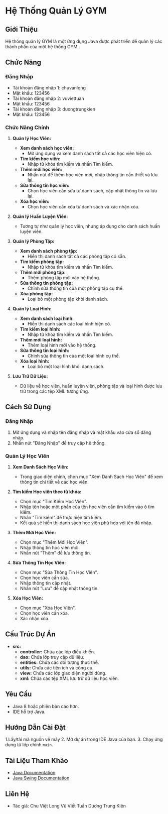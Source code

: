 # Hệ Thống Quản Lý GYM

## Giới Thiệu
Hệ thống quản lý GYM là một ứng dụng Java được phát triển để quản lý các thành phần của một hệ thống GYM .

## Chức Năng

### Đăng Nhập
- Tài khoản đăng nhập 1: chuvanlong
- Mật khẩu: 123456
- Tài khoản đăng nhập 2: vuviettuan
- Mật khẩu: 123456
- Tài khoản đăng nhập 3: duongtrungkien
- Mật khẩu: 123456

### Chức Năng Chính

1. **Quản lý Học Viên:**
    - **Xem danh sách học viên:** 
        - Mở ứng dụng và xem danh sách tất cả các học viên hiện có.
    - **Tìm kiếm học viên:**
        - Nhập từ khóa tìm kiếm và nhấn Tìm kiếm.
    - **Thêm mới học viên:**
        - Nhấn nút để thêm học viên mới, nhập thông tin cần thiết và lưu lại.
    - **Sửa thông tin học viên:**
        - Chọn học viên cần sửa từ danh sách, cập nhật thông tin và lưu lại.
    - **Xóa học viên:**
        - Chọn học viên cần xóa từ danh sách và xác nhận xóa.

2. **Quản lý Huấn Luyện Viên:**
    - Tương tự như quản lý học viên, nhưng áp dụng cho danh sách huấn luyện viên.

3. **Quản lý Phòng Tập:**
    - **Xem danh sách phòng tập:**
        - Hiển thị danh sách tất cả các phòng tập có sẵn.
    - **Tìm kiếm phòng tập:**
        - Nhập từ khóa tìm kiếm và nhấn Tìm kiếm.
    - **Thêm mới phòng tập:**
        - Thêm phòng tập mới vào hệ thống.
    - **Sửa thông tin phòng tập:**
        - Chỉnh sửa thông tin của một phòng tập cụ thể.
    - **Xóa phòng tập:**
        - Loại bỏ một phòng tập khỏi danh sách.

4. **Quản lý Loại Hình:**
    - **Xem danh sách loại hình:**
        - Hiển thị danh sách các loại hình hiện có.
    - **Tìm kiếm loại hình:**
        - Nhập từ khóa tìm kiếm và nhấn Tìm kiếm.
    - **Thêm mới loại hình:**
        - Thêm loại hình mới vào hệ thống.
    - **Sửa thông tin loại hình:**
        - Chỉnh sửa thông tin của một loại hình cụ thể.
    - **Xóa loại hình:**
        - Loại bỏ một loại hình khỏi danh sách.

5. **Lưu Trữ Dữ Liệu:**
    - Dữ liệu về học viên, huấn luyện viên, phòng tập và loại hình được lưu trữ trong các tệp XML tương ứng.

## Cách Sử Dụng

### Đăng Nhập
1. Mở ứng dụng và nhập tên đăng nhập và mật khẩu vào cửa sổ đăng nhập.
2. Nhấn nút "Đăng Nhập" để truy cập hệ thống.

### Quản Lý Học Viên
1. **Xem Danh Sách Học Viên:**
    - Trong giao diện chính, chọn mục "Xem Danh Sách Học Viên" để xem thông tin chi tiết về các học viên.

2. **Tìm kiếm Học viên theo từ khóa:**
    - Chọn mục "Tìm Kiếm Học Viên".
    - Nhập tên hoặc một phần của tên học viên cần tìm kiếm vào ô tìm kiếm.
    - Nhấn "Tìm kiếm" để thực hiện tìm kiếm.
    - Kết quả sẽ hiển thị danh sách học viên phù hợp với tên đã nhập.

3. **Thêm Mới Học Viên:**
    - Chọn mục "Thêm Mới Học Viên".
    - Nhập thông tin học viên mới.
    - Nhấn nút "Thêm" để lưu thông tin.

4. **Sửa Thông Tin Học Viên:**
    - Chọn mục "Sửa Thông Tin Học Viên".
    - Chọn học viên cần sửa.
    - Nhập thông tin cập nhật.
    - Nhấn nút "Lưu" để cập nhật thông tin.

5. **Xóa Học Viên:**
    - Chọn mục "Xóa Học Viên".
    - Chọn học viên cần xóa.
    - Xác nhận xóa.

## Cấu Trúc Dự Án
- **src:**
    - **controller:** Chứa các lớp điều khiển.
    - **dao:** Chứa lớp truy cập dữ liệu.
    - **entities:** Chứa các đối tượng thực thể.
    - **utils:** Chứa các tiện ích và công cụ.
    - **view:** Chứa các lớp giao diện người dùng.
	- **xml:** Chứa các tệp XML lưu trữ dữ liệu học viên.

## Yêu Cầu
- Java 8 hoặc phiên bản cao hơn.
- IDE hỗ trợ Java.

## Hướng Dẫn Cài Đặt
1.Lấy/tải mã nguồn về máy
2. Mở dự án trong IDE Java của bạn.
3. Chạy ứng dụng từ lớp chính `main`.

## Tài Liệu Tham Khảo
- [Java Documentation](https://docs.oracle.com/en/java/)
- [Java Swing Documentation](https://docs.oracle.com/javase/tutorial/uiswing/)

## Liên Hệ
- Tác giả: Chu Việt Long
		Vũ Viết Tuấn
		Dương Trung Kiên
